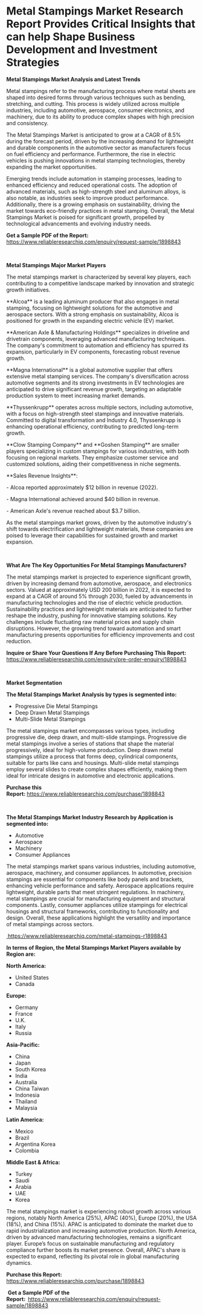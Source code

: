 <p><h1>Metal Stampings Market Research Report Provides Critical Insights that can help Shape Business Development and Investment Strategies</h1></p><p><strong>Metal Stampings Market Analysis and Latest Trends</strong></p>
<p><p>Metal stampings refer to the manufacturing process where metal sheets are shaped into desired forms through various techniques such as bending, stretching, and cutting. This process is widely utilized across multiple industries, including automotive, aerospace, consumer electronics, and machinery, due to its ability to produce complex shapes with high precision and consistency.</p><p>The Metal Stampings Market is anticipated to grow at a CAGR of 8.5% during the forecast period, driven by the increasing demand for lightweight and durable components in the automotive sector as manufacturers focus on fuel efficiency and performance. Furthermore, the rise in electric vehicles is pushing innovations in metal stamping technologies, thereby expanding the market opportunities.</p><p>Emerging trends include automation in stamping processes, leading to enhanced efficiency and reduced operational costs. The adoption of advanced materials, such as high-strength steel and aluminum alloys, is also notable, as industries seek to improve product performance. Additionally, there is a growing emphasis on sustainability, driving the market towards eco-friendly practices in metal stamping. Overall, the Metal Stampings Market is poised for significant growth, propelled by technological advancements and evolving industry needs.</p></p>
<p><strong>Get a Sample PDF of the Report:&nbsp;</strong> <a href="https://www.reliableresearchiq.com/enquiry/request-sample/1898843?utm_campaign=1141&utm_medium=2&utm_source=Github&utm_content=ia&utm_term=16042025&utm_id=metal-stampings">https://www.reliableresearchiq.com/enquiry/request-sample/1898843</a></p>
<p>&nbsp;</p>
<p><strong>Metal Stampings Major Market Players</strong></p>
<p><p>The metal stampings market is characterized by several key players, each contributing to a competitive landscape marked by innovation and strategic growth initiatives. </p><p>**Alcoa** is a leading aluminum producer that also engages in metal stamping, focusing on lightweight solutions for the automotive and aerospace sectors. With a strong emphasis on sustainability, Alcoa is positioned for growth in the expanding electric vehicle (EV) market.</p><p>**American Axle & Manufacturing Holdings** specializes in driveline and drivetrain components, leveraging advanced manufacturing techniques. The company's commitment to automation and efficiency has spurred its expansion, particularly in EV components, forecasting robust revenue growth.</p><p>**Magna International** is a global automotive supplier that offers extensive metal stamping services. The company's diversification across automotive segments and its strong investments in EV technologies are anticipated to drive significant revenue growth, targeting an adaptable production system to meet increasing market demands.</p><p>**Thyssenkrupp** operates across multiple sectors, including automotive, with a focus on high-strength steel stampings and innovative materials. Committed to digital transformation and Industry 4.0, Thyssenkrupp is enhancing operational efficiency, contributing to predicted long-term growth.</p><p>**Clow Stamping Company** and **Goshen Stamping** are smaller players specializing in custom stampings for various industries, with both focusing on regional markets. They emphasize customer service and customized solutions, aiding their competitiveness in niche segments.</p><p>**Sales Revenue Insights**:  </p><p>- Alcoa reported approximately $12 billion in revenue (2022).  </p><p>- Magna International achieved around $40 billion in revenue.  </p><p>- American Axle's revenue reached about $3.7 billion.</p><p>As the metal stampings market grows, driven by the automotive industry's shift towards electrification and lightweight materials, these companies are poised to leverage their capabilities for sustained growth and market expansion.</p></p>
<p>&nbsp;</p>
<p><strong>What Are The Key Opportunities For Metal Stampings Manufacturers?</strong></p>
<p><p>The metal stampings market is projected to experience significant growth, driven by increasing demand from automotive, aerospace, and electronics sectors. Valued at approximately USD 200 billion in 2022, it is expected to expand at a CAGR of around 5% through 2030, fueled by advancements in manufacturing technologies and the rise of electric vehicle production. Sustainability practices and lightweight materials are anticipated to further reshape the industry, pushing for innovative stamping solutions. Key challenges include fluctuating raw material prices and supply chain disruptions. However, the growing trend toward automation and smart manufacturing presents opportunities for efficiency improvements and cost reduction.</p></p>
<p><strong>Inquire or Share Your Questions If Any Before Purchasing This Report:</strong> <a href="https://www.reliableresearchiq.com/enquiry/pre-order-enquiry/1898843?utm_campaign=1141&utm_medium=2&utm_source=Github&utm_content=ia&utm_term=16042025&utm_id=metal-stampings">https://www.reliableresearchiq.com/enquiry/pre-order-enquiry/1898843</a></p>
<p>&nbsp;</p>
<p><strong>Market Segmentation</strong></p>
<p><strong>The Metal Stampings Market Analysis by types is segmented into:</strong></p>
<p><ul><li>Progressive Die Metal Stampings</li><li>Deep Drawn Metal Stampings</li><li>Multi-Slide Metal Stampings</li></ul></p>
<p><p>The metal stampings market encompasses various types, including progressive die, deep drawn, and multi-slide stampings. Progressive die metal stampings involve a series of stations that shape the material progressively, ideal for high-volume production. Deep drawn metal stampings utilize a process that forms deep, cylindrical components, suitable for parts like cans and housings. Multi-slide metal stampings employ several slides to create complex shapes efficiently, making them ideal for intricate designs in automotive and electronic applications.</p></p>
<p><strong>Purchase this Report:&nbsp;</strong><a href="https://www.reliableresearchiq.com/purchase/1898843?utm_campaign=1141&utm_medium=2&utm_source=Github&utm_content=ia&utm_term=16042025&utm_id=metal-stampings">https://www.reliableresearchiq.com/purchase/1898843</a></p>
<p>&nbsp;</p>
<p><strong>The Metal Stampings Market Industry Research by Application is segmented into:</strong></p>
<p><ul><li>Automotive</li><li>Aerospace</li><li>Machinery</li><li>Consumer Appliances</li></ul></p>
<p><p>The metal stampings market spans various industries, including automotive, aerospace, machinery, and consumer appliances. In automotive, precision stampings are essential for components like body panels and brackets, enhancing vehicle performance and safety. Aerospace applications require lightweight, durable parts that meet stringent regulations. In machinery, metal stampings are crucial for manufacturing equipment and structural components. Lastly, consumer appliances utilize stampings for electrical housings and structural frameworks, contributing to functionality and design. Overall, these applications highlight the versatility and importance of metal stampings across sectors.</p></p>
<p><a href="https://www.reliableresearchiq.com/metal-stampings-r1898843?utm_campaign=1141&utm_medium=2&utm_source=Github&utm_content=ia&utm_term=16042025&utm_id=metal-stampings">&nbsp;https://www.reliableresearchiq.com/metal-stampings-r1898843</a></p>
<p><strong>In terms of Region, the Metal Stampings Market Players available by Region are:</strong></p>
<p>
    <p> <strong> North America: </strong>
        <ul>
            <li>United States</li>
            <li>Canada</li>
        </ul>
        </p> 
    <p> <strong> Europe: </strong>
        <ul>
            <li>Germany</li>
            <li>France</li>
            <li>U.K.</li>
            <li>Italy</li>
            <li>Russia</li>
        </ul>
        </p> 
    <p> <strong> Asia-Pacific: </strong>
        <ul>
            <li>China</li>
            <li>Japan</li>
            <li>South Korea</li>
            <li>India</li>
            <li>Australia</li>
            <li>China Taiwan</li>
            <li>Indonesia</li>
            <li>Thailand</li>
            <li>Malaysia</li>
        </ul>
        </p> 
    <p> <strong> Latin America: </strong>
        <ul>
            <li>Mexico</li>
            <li>Brazil</li>
            <li>Argentina Korea</li>
            <li>Colombia</li>
        </ul>
        </p> 
    <p> <strong> Middle East & Africa: </strong>
        <ul>
            <li>Turkey</li>
            <li>Saudi</li>
            <li>Arabia</li>
            <li>UAE</li>
            <li>Korea</li>
        </ul>
    </p>
    </p>
<p><p>The metal stampings market is experiencing robust growth across various regions, notably North America (25%), APAC (40%), Europe (20%), the USA (18%), and China (15%). APAC is anticipated to dominate the market due to rapid industrialization and increasing automotive production. North America, driven by advanced manufacturing technologies, remains a significant player. Europe’s focus on sustainable manufacturing and regulatory compliance further boosts its market presence. Overall, APAC's share is expected to expand, reflecting its pivotal role in global manufacturing dynamics.</p></p>
<p><strong>Purchase this Report: </strong><a href="https://www.reliableresearchiq.com/purchase/1898843?utm_campaign=1141&utm_medium=2&utm_source=Github&utm_content=ia&utm_term=16042025&utm_id=metal-stampings">https://www.reliableresearchiq.com/purchase/1898843</a></p>
<p>&nbsp;<strong>Get a Sample PDF of the Report:&nbsp;&nbsp;</strong><a href="https://www.reliableresearchiq.com/enquiry/request-sample/1898843?utm_campaign=1141&utm_medium=2&utm_source=Github&utm_content=ia&utm_term=16042025&utm_id=metal-stampings">https://www.reliableresearchiq.com/enquiry/request-sample/1898843</a></p>
<p><strong></strong></p>
<p><p></p><p></p><p></p></p>